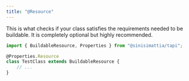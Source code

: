 ```yaml
---
title: "@Resource"
---
```


This is what checks if your class satisfies the requirements needed to be buildable. It is completely optional but highly recommended.

```typescript
import { BuildableResource, Properties } from "@sinisimattia/tapi";

@Properties.Resource
class TestClass extends BuildableResource {
	// ...
}
```

